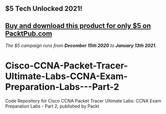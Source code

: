 ## $5 Tech Unlocked 2021!
[Buy and download this product for only $5 on PacktPub.com](https://www.packtpub.com/)
-----
*The $5 campaign         runs from __December 15th 2020__ to __January 13th 2021.__*

# Cisco-CCNA-Packet-Tracer-Ultimate-Labs-CCNA-Exam-Preparation-Labs---Part-2
Code Repository for Cisco CCNA Packet Tracer Ultimate Labs: CCNA Exam Preparation Labs - Part 2, published by Packt
